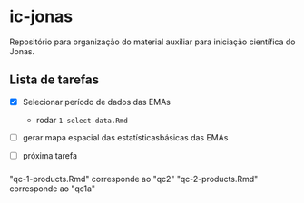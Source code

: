 # ic-jonas

Repositório para organização do material auxiliar para iniciação científica do Jonas.

## Lista de tarefas

- [x] Selecionar período de dados das EMAs
    - rodar `1-select-data.Rmd`

- [ ] gerar mapa espacial das estatísticasbásicas das EMAs

- [ ] próxima tarefa


#####

"qc-1-products.Rmd" corresponde ao "qc2"
"qc-2-products.Rmd" corresponde ao "qc1a"
